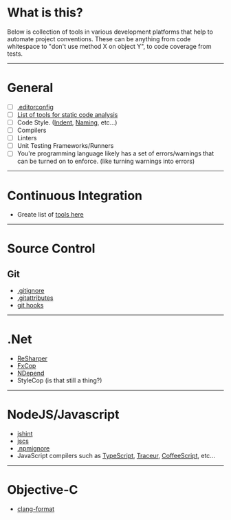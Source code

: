 
# What is this?

Below is collection of tools in various development platforms that help to automate project conventions. These can be anything from code whitespace to "don't use method X on object Y", to code coverage from tests.

---
# General

 - [ ] [.editorconfig](http://editorconfig.org)
 - [ ] [List of tools for static code analysis](https://en.wikipedia.org/wiki/List_of_tools_for_static_code_analysis)
 - [ ] Code Style. ([Indent](https://en.wikipedia.org/wiki/Indent_style), [Naming](https://en.wikipedia.org/wiki/Naming_convention_(programming)), etc...)
 - [ ] Compilers
 - [ ] Linters
 - [ ] Unit Testing Frameworks/Runners
 - [ ] You're programming language likely has a set of errors/warnings that can be turned on to enforce. (like turning warnings into errors)

---
# Continuous Integration

- Greate list of [tools here](https://github.com/ciandcd/awesome-ciandcd)

---
# Source Control

## Git

- [.gitignore](http://git-scm.com/docs/gitignore)
- [.gitattributes](http://git-scm.com/docs/gitattributes)
- [git hooks](http://staxmanade.com/2014/03/rake-psake-grunt-gulp-jake-make-cake/)

---
# .Net

- [ReSharper](https://www.jetbrains.com/resharper/)
- [FxCop](https://en.wikipedia.org/wiki/FxCop)
- [NDepend](http://www.ndepend.com/)
- StyleCop (is that still a thing?)

---

# NodeJS/Javascript

- [jshint](http://jshint.com/)
- [jscs](http://jscs.info/)
- [.npmignore](https://docs.npmjs.com/misc/developers#keeping-files-out-of-your-package)
- JavaScript compilers such as [TypeScript](http://typescriptlang.org), [Traceur](https://github.com/google/traceur-compiler), [CoffeeScript](http://coffeescript.org/), etc...

---
# Objective-C

- [clang-format](http://staxmanade.com/2015/01/how-to-install-clang-format-and-formatting-objective-c-files/)
